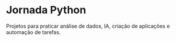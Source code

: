 # Jornada Python
 Projetos para praticar análise de dados, IA, criação de aplicações e automação de tarefas.
